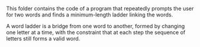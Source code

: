 This folder contains the code of a program that repeatedly prompts the user for two words and finds a minimum-length ladder linking the words.

A word ladder is a bridge from one word to another, formed by changing one letter at a time, with the constraint that at each step the sequence of letters still forms a valid word.
